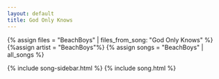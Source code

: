 ```yaml
---
layout: default
title: God Only Knows
---
```


{% assign files = "BeachBoys" | files_from_song: "God Only Knows" %}
{%assign artist = "BeachBoys"%}
{% assign songs = "BeachBoys" | all_songs %}

{% include song-sidebar.html %}
{% include song.html %}
